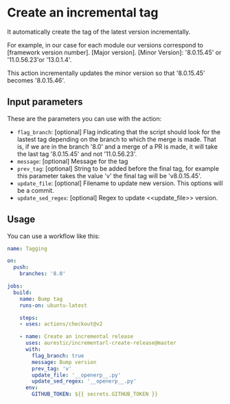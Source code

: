 # Create an incremental tag

It automatically create the tag of the latest version incrementally.

For example, in our case for each module our versions correspond to [framework version number]. [Major version]. [Minor Version]: '8.0.15.45' or '11.0.56.23'or '13.0.1.4'.

This action incrementally updates the minor version so that '8.0.15.45' becomes '8.0.15.46'.

## Input parameters

These are the parameters you can use with the action:

- `flag_branch`: [optional] Flag indicating that the script should look for the lastest tag depending on the branch to which the merge is made. That is, if we are in the branch '8.0' and a merge of a PR is made, it will take the last tag '8.0.15.45' and not '11.0.56.23'.
- `message`: [optional] Message for the tag
- `prev_tag`: [optional] String to be added before the final tag, for example this parameter takes the value 'v' the final tag will be 'v8.0.15.45'.
- `update_file`: [optional] Filename to update new version. This options will be a commit.
- `update_sed_regex`: [optional] Regex to update <<update_file>> version.

## Usage

You can use a workflow like this:

```yaml
name: Tagging

on:
  push:
    branches: '8.0'

jobs:
  build:
    name: Bump tag
    runs-on: ubuntu-latest

    steps:
    - uses: actions/checkout@v2

    - name: Create an incremental release
      uses: aurestic/incrementarl-create-release@master
      with:
        flag_branch: true
        message: Bump version
        prev_tag: 'v'
        update_file: '__openerp__.py'
        update_sed_regex: '__openerp__.py'
      env:
        GITHUB_TOKEN: ${{ secrets.GITHUB_TOKEN }}
```

